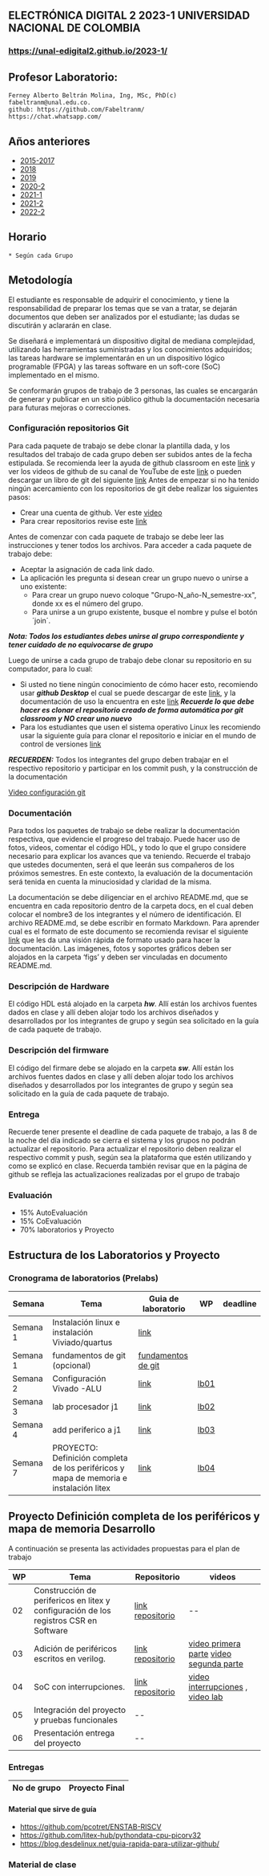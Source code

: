 ##   ELECTRÓNICA DIGITAL 2 2023-1 UNIVERSIDAD NACIONAL DE COLOMBIA 
###  https://unal-edigital2.github.io/2023-1/

## Profesor Laboratorio:
	Ferney Alberto Beltrán Molina, Ing, MSc, PhD(c)
	fabeltranm@unal.edu.co.
	github: https://github.com/Fabeltranm/
	https://chat.whatsapp.com/

## Años anteriores
* [2015-2017](https://sites.google.com/site/edigital2unal/)
* [2018](https://github.com/unal-edigital2/2020-2/blob/master/docs/proyectos2018.md)
* [2019](https://unal-edigital2.github.io/2019-2/)
* [2020-2](https://unal-edigital2.github.io/2020-2/)
* [2021-1](https://unal-edigital2.github.io/2021-1/)
* [2021-2](https://unal-edigital2.github.io/2021-2/)
* [2022-2](https://unal-edigital2.github.io/2022-2/)

## Horario 
	* Según cada Grupo
	

## Metodología

El estudiante es responsable de adquirir el conocimiento, y tiene la responsabilidad de preparar los temas que se van a  tratar, se dejarán documentos que deben ser analizados por  el estudiante; las dudas se discutirán y aclararán en clase. 

Se diseñará e implementará un dispositivo digital de mediana complejidad, utilizando las herramientas  suministradas y los conocimientos adquiridos; las tareas hardware se implementarán en un un dispositivo lógico programable (FPGA) y las tareas software en un soft-core (SoC) implementado en el mismo.

Se conformarán grupos de trabajo de 3 personas, las cuales se encargarán de generar y publicar en un sitio público github la documentación necesaria para futuras mejoras o correcciones.


### Configuración repositorios Git

Para cada paquete de trabajo se debe clonar la plantilla dada, y los resultados del trabajo de cada grupo deben ser subidos antes de la fecha estipulada. Se recomienda  leer la ayuda de github classroom en este [link](https://education.github.com/) y ver los videos de github de su canal de YouTube de este [link]( https://www.youtube.com/githubguides) o pueden descargar un libro de git del siguiente [link]( https://git-scm.com/book/en/v2)
Antes de empezar  si no ha tenido ningún acercamiento con los repositorios de git  debe realizar los siguientes pasos:
* Crear una cuenta de github. Ver este [video](https://www.youtube.com/watch?v=ezxRcdJ8glM&feature=youtu.be)
* Para crear repositorios  revise este [link](https://help.github.com/en/github/getting-started-with-github/create-a-repo)

Antes de comenzar con cada paquete de trabajo se debe leer las instrucciones  y tener todos los archivos. Para acceder a cada paquete de trabajo debe:
* Aceptar la asignación de cada link dado. 
* La aplicación les pregunta si desean crear un grupo nuevo o unirse a uno existente:
	* Para crear un grupo nuevo coloque "Grupo-N_año-N_semestre-xx", donde xx es el número del grupo.
	* Para unirse a un grupo existente, busque el nombre  y pulse el botón ´join´.
	
***Nota: Todos los estudiantes debes unirse al grupo correspondiente  y tener cuidado de no equivocarse de grupo***

Luego de unirse a cada grupo de trabajo debe clonar su  repositorio en su computador, para lo cual: 
* Si usted  no tiene ningún conocimiento de cómo hacer esto, recomiendo  usar ***github Desktop*** el cual se puede descargar de este [link]( https://desktop.github.com), y la documentación  de uso la encuentra en este [link](https://help.github.com/en/desktop/getting-started-with-github-desktop) ***Recuerde lo que debe hacer es clonar el repositorio creado de forma automática por git classroom y NO crear uno nuevo***
* Para los estudiantes que usen el sistema operativo Linux  les recomiendo usar la siguiente guía para clonar el repositorio e iniciar en  el mundo de  control de versiones [link]( https://git-scm.com/book/en/v2/Git-Basics-Getting-a-Git-Repository)

***RECUERDEN:*** Todos los integrantes del grupo deben  trabajar en el respectivo repositorio y participar en los  commit  push, y la construcción de la documentación

 [Video configuración git ](https://drive.google.com/file/d/1g7gR4HmyNd5qsYGZwOFSVYfc5JuuLey6/view?usp=sharing)

### Documentación

Para todos los paquetes de trabajo se debe  realizar  la documentación respectiva, que evidencie el progreso del trabajo. Puede hacer uso de fotos, videos, comentar el código HDL, y todo lo que el grupo considere necesario  para explicar los avances que va teniendo. 
Recuerde el trabajo que ustedes documenten, será el que leerán sus compañeros de los próximos semestres. En este contexto, la evaluación de la documentación será  tenida en cuenta la minuciosidad y claridad de la misma.

La documentación se debe  diligenciar en el archivo README.md, que se encuentra en cada repositorio dentro de la carpeta docs, en el cual deben colocar el nombre3 de los integrantes  y el  número de identificación.
El archivo README.md, se debe escribir en formato Markdown. Para aprender cual es el formato de este documento se recomienda revisar el siguiente [link](https://guides.github.com/features/mastering-markdown/) que les da una visión rápida de formato usado para hacer la documentación. 
Las imágenes, fotos y soportes gráficos deben ser alojados en la carpeta ‘figs’ y deben ser vinculadas en documento README.md.

### Descripción de Hardware

El código HDL está alojado en la carpeta ***hw***. Allí  están los archivos fuentes dados en clase  y allí deben alojar todo los archivos  diseñados  y desarrollados por los integrantes de grupo y según sea solicitado en la  guía de cada paquete de trabajo.

### Descripción del firmware

El código del firmare debe se alojado en la carpeta ***sw***. Allí  están los archivos fuentes dados en clase  y allí deben alojar todo los archivos  diseñados  y desarrollados por los integrantes de grupo y según sea solicitado en la  guía de cada paquete de trabajo.

### Entrega

Recuerde tener presente el deadline  de cada paquete de trabajo, a las 8 de la noche del día indicado  se cierra  el sistema  y los grupos no podrán actualizar el repositorio.
Para actualizar el repositorio deben realizar  el respectivo commit y push, según sea la plataforma que estén utilizando y como se explicó en clase.
Recuerda también revisar que en la página de github se refleja las actualizaciones realizadas por el grupo de trabajo 
  

### Evaluación
* 15% AutoEvaluación
* 15% CoEvaluación
* 70% laboratorios y Proyecto

## Estructura de los Laboratorios y Proyecto 

### Cronograma de laboratorios  (Prelabs) 


Semana   | Tema   | Guia de laboratorio | WP | deadline 
--       | --     | --            	| -- | --   
Semana 1 | Instalación linux e instalación Viviado/quartus | [link](./labs/lab00.md) | |
Semana 1 | fundamentos de git  (opcional)| [fundamentos de git](https://classroom.github.com/a/S1rS7GF7)| |
Semana 2 | Configuración Vivado -ALU | [link](./labs/lab01.md) | [lb01](https://classroom.github.com/a/nxnHIyQM) |
Semana 3 | lab procesador j1 | [link](./labs/lab02.md) | [lb02](https://classroom.github.com/a/kcsD3_od) |
Semana 4 | add periferico a j1 | [link](./labs/lab03.md) | [lb03]() |
Semana 7 | PROYECTO: Definición completa de los periféricos y mapa de memoria e instalación litex | [link](./labs/lab04.md) | [lb04]() |

## Proyecto Definición completa de los periféricos y mapa de memoria Desarrollo 
A continuación se presenta las actividades propuestas para el plan de trabajo 


WP    | Tema |  Repositorio | videos  
--    | --   | --  | --   
02    | Construcción de perifericos en litex  y configuración de los registros CSR en Software| [link repositorio](https://github.com/unal-edigital2/WP02_SoC_include_uart_pwm_gpio)  | --  
03    | Adición de periféricos escritos en verilog.  | [link repositorio ](https://github.com/unal-edigital2/WP03_SoC_include_verilog) | [video primera parte](https://drive.google.com/file/d/1dF2ubHnqWjsFFVVeYB71-etwXkDYdnr0/view?usp=sharing) [video segunda parte](https://drive.google.com/file/d/1F-0olLOCx6QSuNrsm5MJVBPeSGDumDqC/view?usp=sharing)
04    | SoC con interrupciones.  | [link repositorio](https://github.com/unal-edigital2/WP04_SoC_include_interrupt) | [video interrupciones](https://drive.google.com/drive/folders/1rjKrqaykneIYYfCTADosuYx3hfsQUkal) ,   [video lab](https://drive.google.com/drive/folders/1PJ2twcY08nNWU64irAM4_wnHQ94QZdPi)
05    | Integración del proyecto y pruebas funcionales  | --
06    | Presentación  entrega del proyecto | --

### Entregas

No de grupo  |  Proyecto Final   
--           |  --      


#### Material que sirve de  guía 
* https://github.com/pcotret/ENSTAB-RISCV
* https://github.com/litex-hub/pythondata-cpu-picorv32
* https://blog.desdelinux.net/guia-rapida-para-utilizar-github/

###  Material de clase

